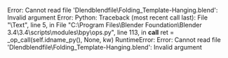 Error: Cannot read file 'Dlendblendfile\Folding_Template-Hanging.blend': Invalid argument
Error: Python: Traceback (most recent call last):
  File "\Text", line 5, in <module>
  File "C:\Program Files\Blender Foundation\Blender 3.4\3.4\scripts\modules\bpy\ops.py", line 113, in __call__
    ret = _op_call(self.idname_py(), None, kw)
RuntimeError: Error: Cannot read file 'Dlendblendfile\Folding_Template-Hanging.blend': Invalid argument
